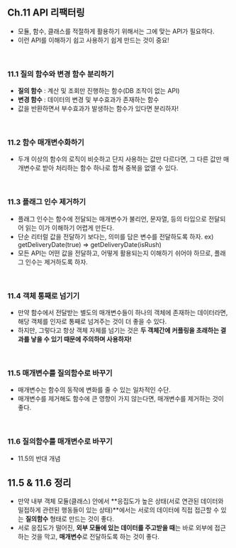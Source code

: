 ## Ch.11 API 리팩터링

- 모듈, 함수, 클래스를 적절하게 활용하기 위해서는 그에 맞는 API가 필요하다.
- 이런 API를 이해하기 쉽고 사용하기 쉽게 만드는 것이 중요!

<br />

### 11.1 질의 함수와 변경 함수 분리하기

- **질의 함수** : 계산 및 조회만 진행하는 함수(DB 조작이 없는 API)
- **변경 함수** : 데이터의 변경 및 부수효과가 존재하는 함수
- 값을 반환하면서 부수효과가 발생하는 함수가 있다면 분리하자!

<br />

### 11.2 함수 매개변수화하기

- 두개 이상의 함수의 로직이 비슷하고 단지 사용하는 값만 다르다면, 그 다른 값만 매개변수로 받아 처리하는 함수 하나로 합쳐 중복을 없앨 수 있다.

<br />

### 11.3 플래그 인수 제거하기

- 플래그 인수는 함수에 전달되는 매개변수가 불리언, 문자열, 등의 타입으로 전달되어 읽는 이가 이해하기 어렵게 만든다.
- 단순 리터럴 값을 전달하기 보다는, 의미를 담은 변수를 전달하도록 하자. ex) getDeliveryDate(true) => getDeliveryDate(isRush)
- 모든 API는 어떤 값을 전달하고, 어떻게 활용되는지 이해하기 쉬어야 하므로, 플래그 인수는 제거하도록 하자.

<br />

### 11.4 객체 통째로 넘기기

- 만약 함수에서 전달받는 별도의 매개변수들이 하나의 객체에 존재하는 데이터라면, 해당 객체를 인자로 통째로 넘겨주는 것이 더 좋을 수 있다.
- 하지만, 그렇다고 항상 객체 자체를 넘기는 것은 **두 객체간에 커플링을 초래하는 결과를 낳을 수 있기 때문에 주의하며 사용하자!**

<br />

### 11.5 매개변수를 질의함수로 바꾸기

- 매개변수는 함수의 동작에 변화를 줄 수 있는 일차적인 수단.
- 매개변수를 제거해도 함수에 큰 영향이 가지 않는다면, 매개변수를 제거하는 것이 좋다.

<br />

### 11.6 질의함수를 매개변수로 바꾸기

- 11.5의 반대 개념

## 11.5 & 11.6 정리

- 만약 내부 객체 모듈(클래스) 안에서 **응집도가 높은 상태(서로 연관된 데이터와 밀접하게 관련된 행동들이 있는 상태)**에서는 서로의 데이터에 직접 접근할 수 있는 **질의함수** 형태로 만드는 것이 좋다.
- 서로 응집도가 떨어진, **외부 모듈에 있는 데이터를 주고받을 때**는 바로 외부에 접근하는 것을 막고, **매개변수**로 전달하도록 하는 것이 좋다.
